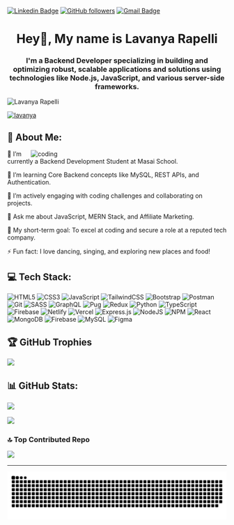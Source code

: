 [![Linkedin Badge](https://img.shields.io/badge/-Lavanya_Rapelli-blue?style=social&logo=Linkedin&logoColor=blue&link=https://www.linkedin.com/in/codersadhu/)](https://www.linkedin.com/in/lavanya-rapelli-188263259?lipi=urn%3Ali%3Apage%3Ad_flagship3_profile_view_base_contact_details%3BCrEFOXOwSbmIvv43kunUoQ%3D%3D)
[![GitHub followers](https://img.shields.io/github/followers/Lavanya-Rapelli?label=Follow&style=social)](https://github.com/Lavanya-Rapelli/?tab=follow) [![Gmail Badge](https://img.shields.io/badge/-Lavanya_Rapelli-c14438?style=social&logo=Gmail&logoColor=red&link=mailto:lavanyarapelli25@gmail.com)](mailto:lavanyarapelli25@gmail.com)
<h1 align="center">Hey👋, My name is Lavanya Rapelli</h1>
<h3 align="center">I'm a Backend Developer specializing in building and optimizing robust, scalable applications and solutions using technologies like Node.js, JavaScript, and various server-side frameworks.
</h3>

<p align="left"> <img src="https://komarev.com/ghpvc/?username=Lavanya-Rapelli&label=Profile%20views&color=0e75b6&style=flat" alt="Lavanya Rapelli" /> </p>

<p align="left"> <a href="https://twitter.com/Lavanya-Rapelli" target="blank"><img src="https://img.shields.io/twitter/follow/Lavanya-Rapelli?logo=twitter&style=for-the-badge" alt="lavanya" /></a> </p>

## 💫 About Me:
<img align="right"  alt="coding" width="450" src="https://media3.giphy.com/media/v1.Y2lkPTc5MGI3NjExdnFpOGlsam15NHhuOXJ3bnlxM2E1NDJ6MDd2ZXltZmNkZnpxYjdidyZlcD12MV9pbnRlcm5hbF9naWZfYnlfaWQmY3Q9Zw/L1R1tvI9svkIWwpVYr/giphy.gif" alt="Coding Freak">

🔭 I’m currently a Backend Development Student at Masai School.

🌱 I’m learning Core Backend concepts like MySQL, REST APIs, and Authentication.

🤝 I’m actively engaging with coding challenges and collaborating on projects.

💬 Ask me about JavaScript, MERN Stack, and Affiliate Marketing.

🎯 My short-term goal: To excel at coding and secure a role at a reputed tech company.

⚡ Fun fact: I love dancing, singing, and exploring new places and food!

## 💻 Tech Stack:

![HTML5](https://img.shields.io/badge/html5-%23E34F26.svg?style=for-the-badge&logo=html5&logoColor=white) ![CSS3](https://img.shields.io/badge/css3-%231572B6.svg?style=for-the-badge&logo=css3&logoColor=white) ![JavaScript](https://img.shields.io/badge/javascript-%23323330.svg?style=for-the-badge&logo=javascript&logoColor=%23F7DF1E) ![TailwindCSS](https://img.shields.io/badge/tailwindcss-%2338B2AC.svg?style=for-the-badge&logo=tailwind-css&logoColor=white) ![Bootstrap](https://img.shields.io/badge/bootstrap-%238511FA.svg?style=for-the-badge&logo=bootstrap&logoColor=white) ![Postman](https://img.shields.io/badge/Postman-FF6C37?style=for-the-badge&logo=postman&logoColor=white) ![Git](https://img.shields.io/badge/git-%23F05033.svg?style=for-the-badge&logo=git&logoColor=white) ![SASS](https://img.shields.io/badge/SASS-hotpink.svg?style=for-the-badge&logo=SASS&logoColor=white) ![GraphQL](https://img.shields.io/badge/-GraphQL-E10098?style=for-the-badge&logo=graphql&logoColor=white) ![Pug](https://img.shields.io/badge/Pug-FFF?style=for-the-badge&logo=pug&logoColor=A86454) ![Redux](https://img.shields.io/badge/redux-%23593d88.svg?style=for-the-badge&logo=redux&logoColor=white)
![Python](https://img.shields.io/badge/python-3670A0?style=for-the-badge&logo=python&logoColor=ffdd54) ![TypeScript](https://img.shields.io/badge/typescript-%23007ACC.svg?style=for-the-badge&logo=typescript&logoColor=white) ![Firebase](https://img.shields.io/badge/firebase-%23039BE5.svg?style=for-the-badge&logo=firebase) ![Netlify](https://img.shields.io/badge/netlify-%23000000.svg?style=for-the-badge&logo=netlify&logoColor=#00C7B7) ![Vercel](https://img.shields.io/badge/vercel-%23000000.svg?style=for-the-badge&logo=vercel&logoColor=white) ![Express.js](https://img.shields.io/badge/express.js-%23404d59.svg?style=for-the-badge&logo=express&logoColor=%2361DAFB) ![NodeJS](https://img.shields.io/badge/node.js-6DA55F?style=for-the-badge&logo=node.js&logoColor=white) ![NPM](https://img.shields.io/badge/NPM-%23CB3837.svg?style=for-the-badge&logo=npm&logoColor=white) ![React](https://img.shields.io/badge/react-%2320232a.svg?style=for-the-badge&logo=react&logoColor=%2361DAFB) ![MongoDB](https://img.shields.io/badge/MongoDB-%234ea94b.svg?style=for-the-badge&logo=mongodb&logoColor=white) ![Firebase](https://img.shields.io/badge/firebase-a08021?style=for-the-badge&logo=firebase&logoColor=ffcd34) ![MySQL](https://img.shields.io/badge/mysql-4479A1.svg?style=for-the-badge&logo=mysql&logoColor=white) ![Figma](https://img.shields.io/badge/figma-%23F24E1E.svg?style=for-the-badge&logo=figma&logoColor=white)

## 🏆 GitHub Trophies

![](https://github-profile-trophy.vercel.app/?username=Lavanya-Rapelli&theme=radical&no-frame=false&no-bg=true&margin-w=4)

## 📊 GitHub Stats:

![](https://github-readme-stats.vercel.app/api?username=Lavanya-Rapelli&theme=dark&hide_border=false&include_all_commits=false&count_private=false)

![](https://github-readme-stats.vercel.app/api/top-langs/?username=Lavanya-Rapelli&theme=dark&hide_border=false&include_all_commits=false&count_private=false&layout=compact)

### 🔝 Top Contributed Repo

![](https://github-contributor-stats.vercel.app/api?username=Lavanya-Rapelli&limit=5&theme=dark&combine_all_yearly_contributions=true)

- - -

<img src="https://raw.githubusercontent.com/platane/snk/output/github-contribution-grid-snake-dark.svg" alt="Snake animation">

